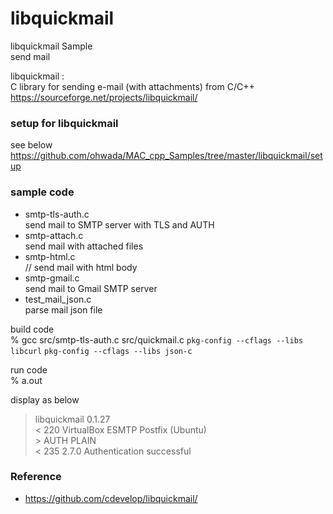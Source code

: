 libquickmail
===============

libquickmail Sample <br/>
send mail <br/>

libquickmail : <br/>
C library for sending e-mail (with attachments) from C/C++ <br/>
https://sourceforge.net/projects/libquickmail/ <br/>


### setup for libquickmail 
see below <br/>
https://github.com/ohwada/MAC_cpp_Samples/tree/master/libquickmail/setup <br/>


### sample code
- smtp-tls-auth.c <br/>
send mail to SMTP server with TLS and AUTH <br/>
- smtp-attach.c <br/>
send mail with attached files <br/>
- smtp-html.c <br/>
// send mail with html body <br/>
- smtp-gmail.c <br/>
send mail to Gmail SMTP server <br/>
- test_mail_json.c <br/>
 parse mail json file <br/>


build code <br/>
% gcc src/smtp-tls-auth.c src/quickmail.c `pkg-config --cflags --libs libcurl` `pkg-config --cflags --libs json-c` <br/>  

run code <br/>
% a.out

display as below <br/>
> libquickmail 0.1.27 <br/>
> < 220 VirtualBox ESMTP Postfix (Ubuntu) <br/>
> \> AUTH PLAIN <br/>
> < 235 2.7.0 Authentication successful <br/>


### Reference <br/>
- https://github.com/cdevelop/libquickmail/

